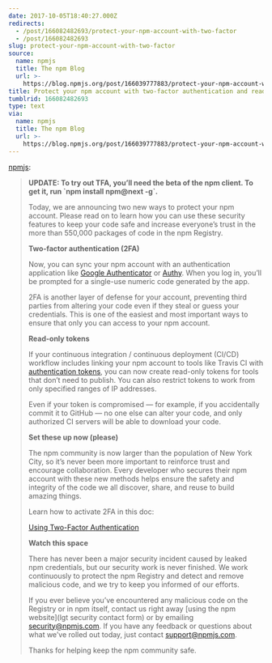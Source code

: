 ```yaml
---
date: 2017-10-05T18:40:27.000Z
redirects:
  - /post/166082482693/protect-your-npm-account-with-two-factor
  - /post/166082482693
slug: protect-your-npm-account-with-two-factor
source:
  name: npmjs
  title: The npm Blog
  url: >-
    https://blog.npmjs.org/post/166039777883/protect-your-npm-account-with-two-factor
title: Protect your npm account with two-factor authentication and read-only tokens
tumblrid: 166082482693
type: text
via:
  name: npmjs
  title: The npm Blog
  url: >-
    https://blog.npmjs.org/post/166039777883/protect-your-npm-account-with-two-factor
---
```

<p><a href="http://blog.npmjs.org/post/166039777883/protect-your-npm-account-with-two-factor" class="tumblr_blog">npmjs</a>:</p>

<blockquote>
<p><b>UPDATE: To try out TFA, you’ll need the beta of the npm client. To get it, run `npm install npm@next -g`.</b></p>
<p>Today, we are announcing two new ways to protect your npm account. Please read on to learn how you can use these security features to keep your code safe and increase everyone’s trust in the more than 550,000 packages of code in the npm Registry.<b><br/></b></p>
<p><b>Two-factor authentication (2FA)</b></p>
<p>Now, you can sync your npm account with an authentication application like <a href="https://support.google.com/accounts/answer/1066447?co=GENIE.Platform%3DAndroid&amp;hl=en">Google Authenticator</a> or <a href="https://authy.com/">Authy</a>. When you log in, you’ll be prompted for a single-use numeric code generated by the app.</p>
<p>2FA is another layer of defense for your account, preventing third parties from altering your code even if they steal or guess your credentials. This is one of the easiest and most important ways to ensure that only you can access to your npm account.</p>
<p><b>Read-only tokens</b></p>
<p>If your continuous integration / continuous deployment (CI/CD) workflow includes linking your npm account to tools like Travis CI with <a href="https://npme.npmjs.com/docs/workflow/travis.html">authentication tokens</a>, you can now create read-only tokens for tools that don’t need to publish. You can also restrict tokens to work from only specified ranges of IP addresses.</p>
<p>Even if your token is compromised — for example, if you accidentally commit it to GitHub — no one else can alter your code, and only authorized CI servers will be able to download your code.</p>
<p><b>Set these up now (please)</b></p>
<p>The npm community is now larger than the population of New York City, so it’s never been more important to reinforce trust and encourage collaboration. Every developer who secures their npm account with these new methods helps ensure the safety and integrity of the code we all discover, share, and reuse to build amazing things.</p>
<p>Learn how to activate 2FA in this doc:<br/></p>
<p><a href="https://docs.npmjs.com/getting-started/using-two-factor-authentication">Using Two-Factor Authentication</a><br/></p>
<p><b>Watch this space</b></p>
<p>There has never been a major security incident caused by leaked npm credentials, but our security work is never finished. We work continuously to protect the npm Registry and detect and remove malicious code, and we try to keep you informed of our efforts.</p>
<p>If you ever believe you’ve encountered any malicious code on the Registry or in npm itself, contact us right away [using the npm website](lgt security contact form) or by emailing <a href="mailto:security@npmjs.com">security@npmjs.com</a>. If you have any feedback or questions about what we’ve rolled out today, just contact <a href="mailto:support+2fa@npmjs.com">support@npmjs.com</a>.</p>
<p>Thanks for helping keep the npm community safe.</p>
</blockquote>
